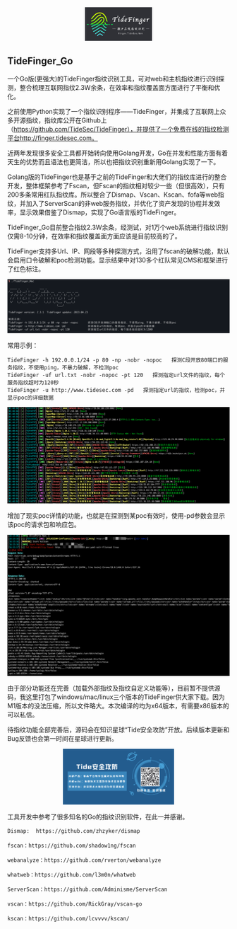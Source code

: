 <div align=center><img src=images/logo.png width=30% ></div>

## TideFinger_Go

一个Go版(更强大)的TideFinger指纹识别工具，可对web和主机指纹进行识别探测，整合梳理互联网指纹2.3W余条，在效率和指纹覆盖面方面进行了平衡和优化。

之前使用Python实现了一个指纹识别程序——TideFinger，并集成了互联网上众多开源指纹，指纹库公开在Github上（https://github.com/TideSec/TideFinger），并提供了一个免费在线的指纹检测平台http://finger.tidesec.com。

近两年发现很多安全工具都开始转向使用Golang开发，Go在并发和性能方面有着天生的优势而且语法也更简洁，所以也把指纹识别重新用Golang实现了一下。

Golang版的TideFinger也是基于之前的TideFinger和大佬们的指纹库进行的整合开发，整体框架参考了Fscan，但Fscan的指纹相对较少一些（但很高效），只有200多条常用红队指纹库。所以整合了Dismap、Vscan、Kscan、fofa等web指纹，并加入了ServerScan的非web服务指纹，并优化了资产发现的协程并发效率，显示效果借鉴了Dismap，实现了Go语言版的TideFinger。

TideFinger_Go目前整合指纹2.3W余条，经测试，对1万个web系统进行指纹识别仅需8-10分钟，在效率和指纹覆盖面方面应该是目前较高的了。

TideFinger支持多Url、IP、网段等多种探测方式，沿用了fscan的破解功能，默认会启用口令破解和poc检测功能。显示结果中对130多个红队常见CMS和框架进行了红色标注。

<img src=images/001.png >

常用示例：
```
TideFinger -h 192.0.0.1/24 -p 80 -np -nobr -nopoc   探测C段开放80端口的服务指纹，不使用ping，不暴力破解，不检测poc
TideFinger -uf url.txt -nobr -nopoc -pt 120   探测指定url文件的指纹，每个服务指纹超时为120秒
TideFinger -u http://www.tidesec.com -pd   探测指定url的指纹，检测poc，并显示poc的详细数据
```

<img src=images/002.png >

增加了现实poc详情的功能，也就是在探测到某poc有效时，使用-pd参数会显示该poc的请求包和响应包。

<img src=images/003.png >

由于部分功能还在完善（加载外部指纹及指纹自定义功能等），目前暂不提供源码，我这里打包了windows/mac/linux三个版本的TideFinger供大家下载。因为M1版本的没法压缩，所以文件略大。本次编译的均为x64版本，有需要x86版本的可以私信。

待指纹功能全部完善后，源码会在知识星球“Tide安全攻防”开放。后续版本更新和Bug反馈也会第一时间在星球进行更新。

<div align=center><img src=images/zsxq.png width=50% ></div>


工具开发中参考了很多知名的Go的指纹识别软件，在此一并感谢。

```
Dismap:  https://github.com/zhzyker/dismap

fscan：https://github.com/shadow1ng/fscan

webanalyze：https://github.com/rverton/webanalyze

whatweb：https://github.com/l3m0n/whatweb

ServerScan：https://github.com/Adminisme/ServerScan

vscan：https://github.com/RickGray/vscan-go

kscan：https://github.com/lcvvvv/kscan/
```

